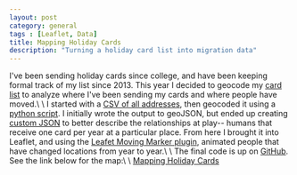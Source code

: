 ```yaml
---
layout: post
category: general
tags : [Leaflet, Data]
title: Mapping Holiday Cards
description: "Turning a holiday card list into migration data"
---
```

I've been sending holiday cards since college, and have been keeping formal track of my list since 2013. This year I decided to geocode my [card list](https://docs.google.com/spreadsheets/d/1QwGgfbiVvu3of4cnOq5Nkrq9L-ScUKVrupSGNBAWRcc/edit?usp=sheets_home) to analyze where I've been sending my cards and where people have moved.\\
\\
I started with a [CSV of all addresses](https://github.com/mappingvermont/holidayCards/blob/master/inputAddresses.csv), then geocoded it using a [python script](https://github.com/mappingvermont/holidayCards/blob/master/buildJSON.py). I initially wrote the output to geoJSON, but ended up creating [custom JSON](https://github.com/mappingvermont/holidayCards/blob/master/addresses.json) to better describe the relationships at play-- humans that receive one card per year at a particular place. From here I brought it into Leaflet, and using the [Leafet Moving Marker plugin](https://github.com/ewoken/Leaflet.MovingMarker), animated people that have changed locations from year to year.\\
\\
The final code is up on [GitHub](https://github.com/mappingvermont/holidayCards). See the link below for the map:\\
\\
[Mapping Holiday Cards](https://www.mappingvermont.org/projects/holiday-cards)
